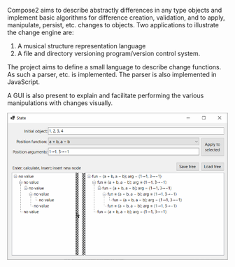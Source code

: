 Compose2 aims to describe abstractly differences in any type objects and implement basic algorithms for difference creation, validation, and to apply, manipulate, persist, etc. changes to objects. Two applications to illustrate the change engine are:

1. A musical structure representation language
2. A file and directory versioning program/version control system.

The project aims to define a small language to describe change functions. As such a parser, etc. is implemented. The parser is also implemented in JavaScript.

A GUI is also present to explain and facilitate performing the various manipulations with changes visually.

![Compose2 demo](demo.gif)
